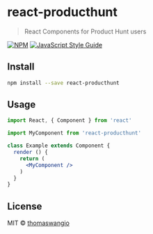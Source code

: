 # react-producthunt

> React Components for Product Hunt users

[![NPM](https://img.shields.io/npm/v/react-producthunt.svg)](https://www.npmjs.com/package/react-producthunt) [![JavaScript Style Guide](https://img.shields.io/badge/code_style-standard-brightgreen.svg)](https://standardjs.com)

## Install

```bash
npm install --save react-producthunt
```

## Usage

```jsx
import React, { Component } from 'react'

import MyComponent from 'react-producthunt'

class Example extends Component {
  render () {
    return (
      <MyComponent />
    )
  }
}
```

## License

MIT © [thomaswangio](https://github.com/thomaswangio)
